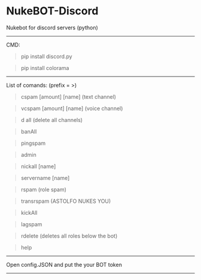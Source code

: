 # NukeBOT-Discord

Nukebot for discord servers (python)
__________________________________________________________________

CMD:
>pip install discord.py

>pip install colorama

__________________________________________________________________

List of comands:
(prefix = >)
>cspam [amount] [name] (text channel)

>vcspam [amount] [name] (voice channel)

>d all (delete all channels)

>banAll

>pingspam

>admin

>nickall [name]

>servername [name]

>rspam (role spam)

>transrspam (ASTOLFO NUKES YOU)

>kickAll

>lagspam

>rdelete (deletes all roles below the bot)

>help
__________________________________________________________________

Open config.JSON and put the your BOT token

__________________________________________________________________
